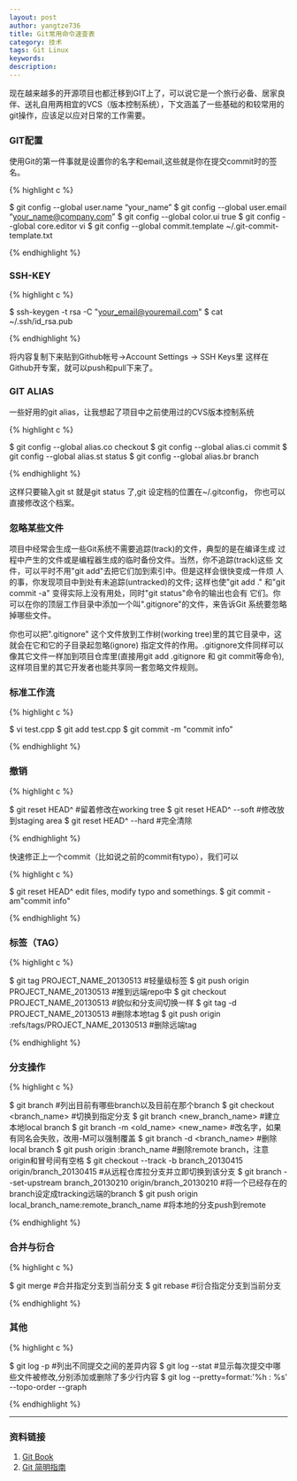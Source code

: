 ```yaml
---
layout: post
author: yangtze736
title: Git常用命令速查表
category: 技术
tags: Git Linux
keywords: 
description: 
---
```


现在越来越多的开源项目也都迁移到GIT上了，可以说它是一个旅行必备、居家良
伴、送礼自用两相宜的VCS（版本控制系统），下文涵盖了一些基础的和较常用的
git操作，应该足以应对日常的工作需要。

### GIT配置
使用Git的第一件事就是设置你的名字和email,这些就是你在提交commit时的签名。

{% highlight c %}

$ git config --global user.name “your_name”
$ git config --global user.email “your_name@company.com”
$ git config --global color.ui true
$ git config --global core.editor vi
$ git config --global commit.template ~/.git-commit-template.txt

{% endhighlight %}

### SSH-KEY

{% highlight c %}

$ ssh-keygen -t rsa -C "your_email@youremail.com"
$ cat ~/.ssh/id_rsa.pub

{% endhighlight %}

将内容复制下来贴到Github帐号->Account Settings -> SSH Keys里
这样在Github开专案，就可以push和pull下来了。

### GIT ALIAS
一些好用的git alias，让我想起了项目中之前使用过的CVS版本控制系统

{% highlight c %}

$ git config --global alias.co checkout
$ git config --global alias.ci commit
$ git config --global alias.st status
$ git config --global alias.br branch

{% endhighlight %}

这样只要输入git st 就是git status 了,git 设定档的位置在~/.gitconfig，
你也可以直接修改这个档案。

### 忽略某些文件

项目中经常会生成一些Git系统不需要追踪(track)的文件，典型的是在编译生成
过程中产生的文件或是编程器生成的临时备份文件。当然，你不追踪(track)这些
文件，可以平时不用"git add"去把它们加到索引中。但是这样会很快变成一件烦
人的事，你发现项目中到处有未追踪(untracked)的文件; 这样也使"git add ." 
和"git commit -a" 变得实际上没有用处，同时"git status"命令的输出也会有
它们。你可以在你的顶层工作目录中添加一个叫".gitignore"的文件，来告诉Git
系统要忽略掉哪些文件。

你也可以把".gitignore" 这个文件放到工作树(working tree)里的其它目录中，这
就会在它和它的子目录起忽略(ignore) 指定文件的作用。.gitignore文件同样可以
像其它文件一样加到项目仓库里(直接用git add .gitignore 和 git commit等命令),
这样项目里的其它开发者也能共享同一套忽略文件规则。

<!-- more -->

### 标准工作流

{% highlight c %}

$ vi test.cpp
$ git add test.cpp
$ git commit -m "commit info"

{% endhighlight %}

### 撤销

{% highlight c %}

$ git reset HEAD^              #留着修改在working tree
$ git reset HEAD^ --soft       #修改放到staging area
$ git reset HEAD^ --hard       #完全清除

{% endhighlight %}

快速修正上一个commit（比如说之前的commit有typo），我们可以

{% highlight c %}

$ git reset HEAD^
edit files, modify typo and somethings.
$ git commit -am"commit info"

{% endhighlight %}

### 标签（TAG）

{% highlight c %}

$ git tag PROJECT_NAME_20130513                    #轻量级标签
$ git push origin PROJECT_NAME_20130513            #推到远端repo中
$ git checkout  PROJECT_NAME_20130513              #貌似和分支间切换一样
$ git tag -d PROJECT_NAME_20130513                 #删除本地tag
$ git push origin :refs/tags/PROJECT_NAME_20130513 #删除远端tag

{% endhighlight %}

### 分支操作

{% highlight c %}

$ git branch                           #列出目前有哪些branch以及目前在那个branch
$ git checkout <branch_name>           #切换到指定分支
$ git branch <new_branch_name>         #建立本地local branch
$ git branch -m <old_name> <new_name>  #改名字，如果有同名会失败，改用-M可以强制覆盖
$ git branch -d <branch_name>          #删除local branch
$ git push origin :branch_name         #删除remote branch，注意origin和冒号间有空格
$ git checkout --track -b branch_20130415 origin/branch_20130415   #从远程仓库拉分支并立即切换到该分支
$ git branch --set-upstream branch_20130210 origin/branch_20130210 #将一个已经存在的branch设定成tracking远端的branch
$ git push origin local_branch_name:remote_branch_name            #将本地的分支push到remote

{% endhighlight %}

### 合并与衍合

{% highlight c %}

$ git merge <branch>           #合并指定分支到当前分支
$ git rebase <branch>          #衍合指定分支到当前分支

{% endhighlight %}

### 其他

{% highlight c %}

$ git log -p          #列出不同提交之间的差异内容
$ git log --stat      #显示每次提交中哪些文件被修改,分别添加或删除了多少行内容
$ git log --pretty=format:'%h : %s' --topo-order --graph

{% endhighlight %}

---

### 资料链接
1. [Git Book](http://git-scm.com/book/zh/v2)
2. [Git 简明指南](http://rogerdudler.github.io/git-guide/index.zh.html)

